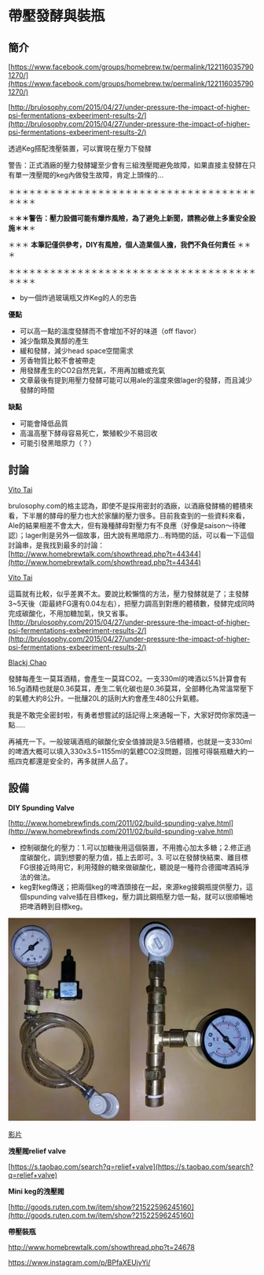 # 帶壓發酵與裝瓶

## 簡介

[https://www.facebook.com/groups/homebrew.tw/permalink/1221160357901270/](https://www.facebook.com/groups/homebrew.tw/permalink/1221160357901270/)

[http://brulosophy.com/2015/04/27/under-pressure-the-impact-of-higher-psi-fermentations-exbeeriment-results-2/](http://brulosophy.com/2015/04/27/under-pressure-the-impact-of-higher-psi-fermentations-exbeeriment-results-2/)

透過Keg搭配洩壓裝置，可以實現在壓力下發酵

警告：正式酒廠的壓力發酵罐至少會有三組洩壓閥避免故障，如果直接主發酵在只有單一洩壓閥的keg內做發生故障，肯定上頭條的...

   ＊＊＊＊＊＊＊＊＊＊＊＊＊＊＊＊＊＊＊＊＊＊＊＊＊＊＊＊＊＊＊＊＊＊＊＊＊＊＊＊

   ＊**＊＊警告：壓力設備可能有爆炸風險，為了避免上新聞，請務必做上多重安全設施＊＊**＊

   ＊＊＊          **本筆記僅供參考，DIY有風險，個人造業個人擔，我們不負任何責任**       ＊＊＊

   ＊＊＊＊＊＊＊＊＊＊＊＊＊＊＊＊＊＊＊＊＊＊＊＊＊＊＊＊＊＊＊＊＊＊＊＊＊＊＊＊

*   by一個炸過玻璃瓶又炸Keg的人的忠告

**優點**

*   可以高一點的溫度發酵而不會增加不好的味道（off flavor）
*   減少酯類及異醇的產生
*   緩和發酵，減少head space空間需求
*   芳香物質比較不會被帶走
*   用發酵產生的CO2自然充氣，不用再加糖或充氣
*   文章最後有提到用壓力發酵可能可以用ale的溫度來做lager的發酵，而且減少發酵的時間

**缺點**

*   可能會降低品質
*   高溫高壓下酵母容易死亡，繁殖較少不易回收
*   可能引發黑暗原力（？）

## 討論

<u>[Vito Tai](https://www.facebook.com/vito.tai?fref=ufi)</u>

brulosophy.com的格主認為，即使不是採用密封的酒廠，以酒廠發酵桶的體積來看，下半層的酵母的壓力也大於家釀的壓力很多。目前我查到的一些資料來看，Ale的結果相差不會太大，但有幾種酵母對壓力有不良應（好像是saison～待確認）；lager則是另外一個故事，田大說有黑暗原力...有時間的話，可以看一下這個討論串，是我找到最多的討論：[http://www.homebrewtalk.com/showthread.php?t=44344](http://www.homebrewtalk.com/showthread.php?t=44344)

<u>[Vito Tai](https://www.facebook.com/vito.tai?fref=ufi)</u>

這篇就有比較，似乎差異不太。要說比較懶惰的方法，壓力發酵就是了；主發酵3~5天後（距最終FG還有0.04左右），把壓力調高到對應的體積數，發酵完成同時完成碳酸化，不用加糖加氣，快又省事。 [http://brulosophy.com/2015/04/27/under-pressure-the-impact-of-higher-psi-fermentations-exbeeriment-results-2/](http://brulosophy.com/2015/04/27/under-pressure-the-impact-of-higher-psi-fermentations-exbeeriment-results-2/) 

[Blackj Chao](https://www.facebook.com/blackj.chao?fref=ufi)

發酵每產生一莫耳酒精，會產生一莫耳CO2。一支330ml的啤酒以5%計算會有16.5g酒精也就是0.36莫耳，產生二氧化碳也是0.36莫耳，全部轉化為常溫常壓下的氣體大約8公升。一批釀20L的話則大約會產生480公升氣體。

我是不敢完全密封啦，有勇者想嘗試的話記得上來通報一下，大家好閃你家閃遠一點.....

再補充一下。一般玻璃酒瓶的碳酸化安全值據說是3.5倍體積，也就是一支330ml的啤酒大概可以填入330x3.5=1155ml的氣體CO2沒問題，回推可得裝瓶糖大約一瓶四克都還是安全的，再多就拼人品了。

## 設備

**DIY Spunding Valve**

[http://www.homebrewfinds.com/2011/02/build-spunding-valve.html](http://www.homebrewfinds.com/2011/02/build-spunding-valve.html)

*   控制碳酸化的壓力：1.可以加糖後用這個裝置，不用擔心加太多糖；2.修正過度碳酸化，調到想要的壓力值，插上去即可。3. 可以在發酵快結束、離目標FG很接近時用它，利用殘餘的糖來做碳酸化，聽說是一種符合德國啤酒純淨法的做法。
*   keg對keg傳送；把兩個keg的啤酒頭接在一起，來源keg接鋼瓶提供壓力，這個spunding valve插在目標keg，壓力調比鋼瓶壓力低一點，就可以很順暢地把啤酒轉到目標keg。

![](img/parts12.jpg)

[影片](https://www.instagram.com/p/BPfaXEUjvYi/)

**洩壓閥relief valve**

[https://s.taobao.com/search?q=relief+valve](https://s.taobao.com/search?q=relief+valve)

**Mini keg的洩壓閥**

[http://goods.ruten.com.tw/item/show?21522596245160](http://goods.ruten.com.tw/item/show?21522596245160)

**帶壓裝瓶**

<http://www.homebrewtalk.com/showthread.php?t=24678>

https://www.instagram.com/p/BPfaXEUjvYi/